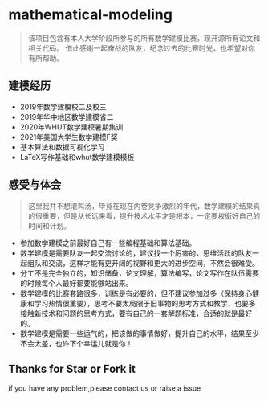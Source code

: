 # mathematical-modeling
>该项目包含有本人大学阶段所参与的所有数学建模比赛，现开源所有论文和相关代码。
借此感谢一起奋战的队友，纪念过去的比赛时光，也希望对你有所帮助。

## 建模经历
- 2019年数学建模校二及校三
- 2019年华中地区数学建模省二
- 2020年WHUT数学建模暑期集训
- 2021年美国大学生数学建模F奖
- 基本算法和数据可视化学习
- LaTeX写作基础和whut数学建模模板

## 感受与体会
>这里我并不想灌鸡汤，毕竟在现在内卷竞争激烈的年代，数学建模的结果真的很重要，但是从长远来看，提升技术水平才是根本，一定要权衡好自己的时间和计划。

- 参加数学建模之前最好自己有一些编程基础和算法基础。
- 数学建模是需要队友一起交流讨论的，建议找一个厉害的，思维活跃的队友一起组队和交流，这样才能有更开阔的视野和更大的进步空间，不然会很难受。
- 分工不是完全独立的，知识储备，论文理解，算法编写，论文写作在队伍需要的时候每个人最好都要能够站出来。
- 数学建模的比赛套路很多，训练是有必要的，但不建议参加过多（保持身心健康和学习热情很重要），思考不要太局限于旧事物的思考方式和教学，也要多接触新技术和问题的思考方式，要有自己的一套解题标准，合适的就是最好的。
- 数学建模是需要一些运气的，把该做的事情做好，提升自己的水平，结果至少不会太差，也许下个幸运儿就是你！

## Thanks for Star or Fork it
if you have any problem,please contact us or raise a issue 